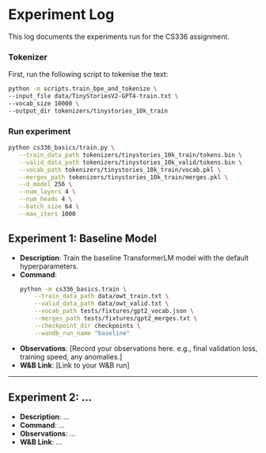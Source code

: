 # Experiment Log

This log documents the experiments run for the CS336 assignment.

### Tokenizer

First, run the following script to tokenise the text:

```bash
python -m scripts.train_bpe_and_tokenize \
--input_file data/TinyStoriesV2-GPT4-train.txt \
--vocab_size 10000 \
--output_dir tokenizers/tinystories_10k_train
```

### Run experiment

```bash
python cs336_basics/train.py \
   --train_data_path tokenizers/tinystories_10k_train/tokens.bin \
   --valid_data_path tokenizers/tinystories_10k_valid/tokens.bin \
   --vocab_path tokenizers/tinystories_10k_train/vocab.pkl \
   --merges_path tokenizers/tinystories_10k_train/merges.pkl \
   --d_model 256 \
   --num_layers 4 \
   --num_heads 4 \
   --batch_size 64 \
   --max_iters 1000
```

## Experiment 1: Baseline Model

*   **Description**: Train the baseline TransformerLM model with the default hyperparameters.
*   **Command**:
    ```bash
    python -m cs336_basics.train \
        --train_data_path data/owt_train.txt \
        --valid_data_path data/owt_valid.txt \
        --vocab_path tests/fixtures/gpt2_vocab.json \
        --merges_path tests/fixtures/gpt2_merges.txt \
        --checkpoint_dir checkpoints \
        --wandb_run_name "baseline"
    ```
*   **Observations**: [Record your observations here. e.g., final validation loss, training speed, any anomalies.]
*   **W&B Link**: [Link to your W&B run]

---

## Experiment 2: ...

*   **Description**: ...
*   **Command**: ...
*   **Observations**: ...
*   **W&B Link**: ...


